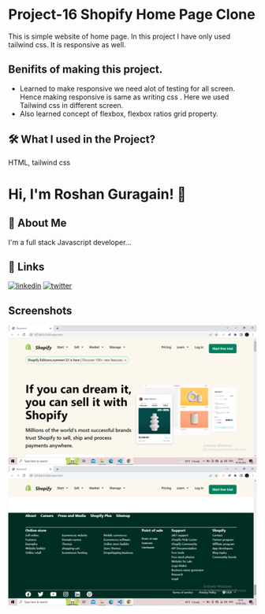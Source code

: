 # Project-16 Shopify Home Page Clone
This is simple website of home page. In this project I have only used tailwind css. It is responsive as well.









## Benifits of making this project.


 - Learned to make responsive we need alot of testing for all screen. Hence making responsive is same as writing css . Here we used  Tailwind css  in different screen.
 - Also learned concept of flexbox, flexbox ratios grid property.

 



## 🛠 What I used  in the Project?
 HTML, tailwind css


# Hi, I'm Roshan Guragain! 👋

## 🚀 About Me
I'm a full stack Javascript developer...


## 🔗 Links

[![linkedin](https://img.shields.io/badge/linkedin-0A66C2?style=for-the-badge&logo=linkedin&logoColor=white)](https://www.linkedin.com/in/roshan-guragain-guragain-747aa4245/)
[![twitter](https://img.shields.io/badge/twitter-1DA1F2?style=for-the-badge&logo=twitter&logoColor=white)](https://twitter.com/RoshanGuragain3)


## Screenshots

![App Screenshot](./screenshots/Screenshot%20(157).png)
![App Screenshot](./screenshots/Screenshot%20(158).png)


